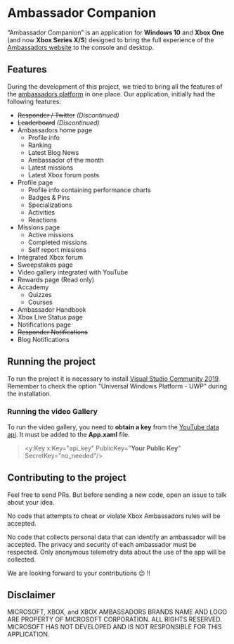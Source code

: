 # Ambassador Companion
“Ambassador Companion” is an application for **Windows 10** and **Xbox One** (and now **Xbox Series X/S**) designed to bring the full experience of the [Ambassadors website](https://ambassadors.microsoft.com/xbox) to the console and desktop.

## Features
During the development of this project, we tried to bring all the features of the [ambassadors platform](https://ambassadors.microsoft.com/xbox) in one place. Our application, initially had the following features:
* ~~Responder / Twitter~~ *(Discontinued)*
* ~~Leaderboard~~ *(Discontinued)*
* Ambassadors home page
  * Profile info
  * Ranking
  * Latest Blog News
  * Ambassador of the month
  * Latest missions
  * Latest Xbox forum posts
* Profile page
  * Profile info containing performance charts
  * Badges & Pins
  * Specializations
  * Activities
  * Reactions
* Missions page
  * Active missions
  * Completed missions
  * Self report missions
* Integrated Xbox forum
* Sweepstakes page
* Video gallery integrated with YouTube
* Rewards page (Read only)
* Accademy
  * Quizzes
  * Courses
* Ambassador Handbook
* Xbox Live Status page
* Notifications page
* ~~Responder Notifications~~
* Blog Notifications

## Running the project
To run the project it is necessary to install [Visual Studio Community 2019](https://visualstudio.microsoft.com/). Remember to check the option "Universal Windows Platform - UWP" during the installation.

### Running the video Gallery
To run the video gallery, you need to **obtain a key** from the [YouTube data api](https://developers.google.com/youtube/v3). It must be added to the **App.xaml** file.

> <y:Key x:Key="api_key" PublicKey="**Your Public Key**" SecretKey="no_needed"/>

## Contributing to the project
Feel free to send PRs. But before sending a new code, open an issue to talk about your idea.

No code that attempts to cheat or violate Xbox Ambassadors rules will be accepted.

No code that collects personal data that can identify an ambassador will be accepted. The privacy and security of each ambassador must be respected. Only anonymous telemetry data about the use of the app will be collected.

We are looking forward to your contributions 😉 !!

## Disclaimer
MICROSOFT, XBOX, and XBOX AMBASSADORS BRANDS NAME AND LOGO ARE PROPERTY OF MICROSOFT CORPORATION. ALL RIGHTS RESERVED. MICROSOFT HAS NOT DEVELOPED AND IS NOT RESPONSIBLE FOR THIS APPLICATION.
